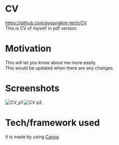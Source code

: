 # CV
https://github.com/ayoungkim-tech/CV  
This is CV of myself in pdf version.
# Motivation
This will let you know about me more easily.  
This would be updated when there are any changes.
# Screenshots
![CV_p1](https://user-images.githubusercontent.com/76969129/114776965-c49b9180-9d7b-11eb-9a11-6dc3208e3556.png)
![CV p2](https://user-images.githubusercontent.com/76969129/114776979-c7968200-9d7b-11eb-8e3c-edc2bf84cf87.png)

# Tech/framework used
It is made by using [Canva](https://www.canva.com).
